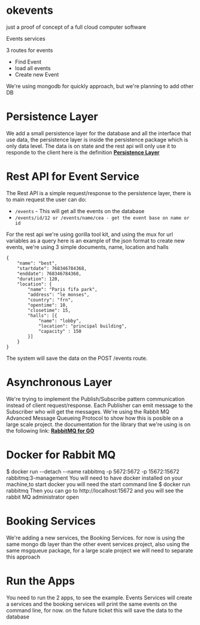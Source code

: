# okevents
just a proof of concept of a full cloud computer software

Events services

3 routes for events
- Find Event
- load all events
- Create new Event

We're using mongodb for quickly approach, but we're planning to add other DB

# Persistence Layer
We add a small persistence layer for the database and all the interface that use data, the persistence layer is inside the persistence package which is only data level. The data is on state and the rest api will only use it to responde to the client
here is the definition [**Persistence Layer**](https://en.wikipedia.org/wiki/Persistence_(computer_science))

# Rest API for Event Service
The Rest API is a simple request/response to the persistence layer, there is to main request the user can do:
- `/events` - This will get all the events on the database
- `/events/id/12 or /events/name/cea - get the event base on name or id`

For the rest api we're using gorilla tool kit, and using the mux for url variables as a query
here is an example of the json format to create new events, we're using 3 simple documents, name, location and halls
```
{
    "name": "best",
    "startdate": 768346784368,
    "enddate": 768346784368,
    "duration": 120,
    "location": {
        "name": "Paris fifa park",
        "address": "le monses",
        "country": "frn",
        "opentime": 10,
        "closetime": 15,
        "halls": [{
            "name": "lobby",
            "location": "principal building",
            "capacity" : 150
        }]
    }
}
```

The system will save the data on the POST /events route. 

# Asynchronous Layer

We're trying to implement the Publish/Subscribe pattern communication instead of client request/response. Each Publisher can emit message to the Subscriber who will get the messages.
We're using the Rabbit MQ Advanced Message Queueing Protocol to show how this is posible on a large scale project. the documentation for the library that we're using is on the following link: [**RabbitMQ for GO**](https://godoc.org/github.com/streadway/amqp)

# Docker for Rabbit MQ
$ docker run --detach --name rabbitmq -p 5672:5672 -p 15672:15672 rabbitmq:3-management
You will need to have docker installed on your machine,to start docker you will need the start command line
$ docker run rabbitmq
Then you can go to http://localhost:15672 and you will see the rabbit MQ administrator open

# Booking Services
We're adding a new services, the Booking Services. for now is using the same mongo db layer than the other event services project, also using the same msgqueue package, for a large scale project we will need to separate this approach

# Run the Apps
You need to run the 2 apps, to see the example. Events Services will create a services and the booking services will print the same events on the command line, for now. on the future ticket this will save the data to the database


